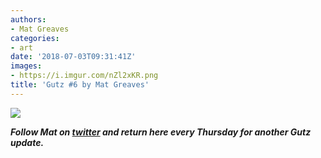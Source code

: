 ```yaml
---
authors:
- Mat Greaves
categories:
- art
date: '2018-07-03T09:31:41Z'
images:
- https://i.imgur.com/nZl2xKR.png
title: 'Gutz #6 by Mat Greaves'
---
```

![](https://i.imgur.com/nZl2xKR.png "")

**_Follow Mat on [twitter](https://twitter.com/matgreaves "") and return here every Thursday for another Gutz update._**